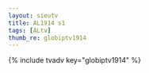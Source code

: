 ```yaml
--- 
layout: sieutv
title: AL1914 s1
tags: [ALtv]
thumb_re: globiptv1914
---
```

{% include tvadv key="globiptv1914" %} 
